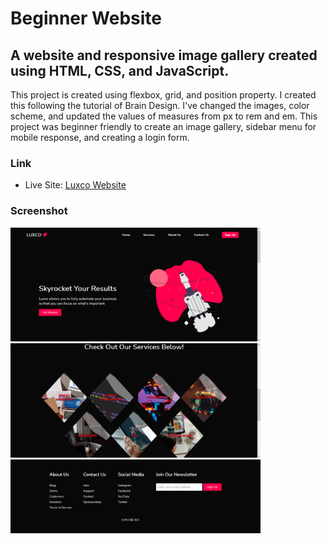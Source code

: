 <h1>Beginner Website</h1>

<h2>A website and responsive image gallery created using HTML, CSS, and JavaScript.</h2>

<p>This project is created using flexbox, grid, and position property. I created this following the tutorial of Brain Design. I've changed the images, color scheme, and updated the values of measures from px to rem and em. This project was beginner friendly to create an image gallery, sidebar menu for mobile response, and creating a login form.</p>

### Link

- Live Site: [Luxco Website](https://leslielopez25.github.io/Beginner-Website/)

### Screenshot

<img src="/screenshots/desktop.png" width="400">
<img src="/screenshots/desktop-2.png" width="400">
<img src="/screenshots/desktop-3.png" width="400">
